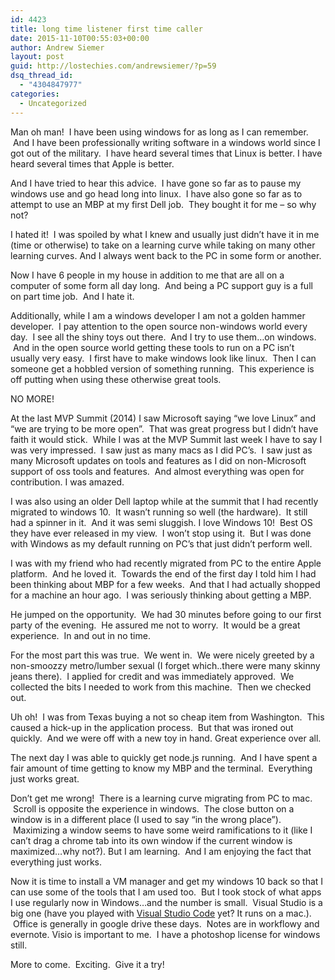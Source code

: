 ```yaml
---
id: 4423
title: long time listener first time caller
date: 2015-11-10T00:55:03+00:00
author: Andrew Siemer
layout: post
guid: http://lostechies.com/andrewsiemer/?p=59
dsq_thread_id:
  - "4304847977"
categories:
  - Uncategorized
---
```

Man oh man!  I have been using windows for as long as I can remember.  And I have been professionally writing software in a windows world since I got out of the military.  I have heard several times that Linux is better. I have heard several times that Apple is better.

And I have tried to hear this advice.  I have gone so far as to pause my windows use and go head long into linux.  I have also gone so far as to attempt to use an MBP at my first Dell job.  They bought it for me &#8211; so why not?

I hated it!  I was spoiled by what I knew and usually just didn&#8217;t have it in me (time or otherwise) to take on a learning curve while taking on many other learning curves. And I always went back to the PC in some form or another.

Now I have 6 people in my house in addition to me that are all on a computer of some form all day long.  And being a PC support guy is a full on part time job.  And I hate it.

Additionally, while I am a windows developer I am not a golden hammer developer.  I pay attention to the open source non-windows world every day.  I see all the shiny toys out there.  And I try to use them&#8230;on windows.  And in the open source world getting these tools to run on a PC isn&#8217;t usually very easy.  I first have to make windows look like linux.  Then I can someone get a hobbled version of something running.  This experience is off putting when using these otherwise great tools.

NO MORE!

At the last MVP Summit (2014) I saw Microsoft saying &#8220;we love Linux&#8221; and &#8220;we are trying to be more open&#8221;.  That was great progress but I didn&#8217;t have faith it would stick.  While I was at the MVP Summit last week I have to say I was very impressed.  I saw just as many macs as I did PC&#8217;s.  I saw just as many Microsoft updates on tools and features as I did on non-Microsoft support of oss tools and features.  And almost everything was open for contribution. I was amazed.

I was also using an older Dell laptop while at the summit that I had recently migrated to windows 10.  It wasn&#8217;t running so well (the hardware).  It still had a spinner in it.  And it was semi sluggish. I love Windows 10!  Best OS they have ever released in my view.  I won&#8217;t stop using it.  But I was done with Windows as my default running on PC&#8217;s that just didn&#8217;t perform well.

I was with my friend who had recently migrated from PC to the entire Apple platform.  And he loved it.  Towards the end of the first day I told him I had been thinking about MBP for a few weeks.  And that I had actually shopped for a machine an hour ago.  I was seriously thinking about getting a MBP.

He jumped on the opportunity.  We had 30 minutes before going to our first party of the evening.  He assured me not to worry.  It would be a great experience.  In and out in no time.

For the most part this was true.  We went in.  We were nicely greeted by a non-smoozzy metro/lumber sexual (I forget which..there were many skinny jeans there).  I applied for credit and was immediately approved.  We collected the bits I needed to work from this machine.  Then we checked out.

Uh oh!  I was from Texas buying a not so cheap item from Washington.  This caused a hick-up in the application process.  But that was ironed out quickly.  And we were off with a new toy in hand. Great experience over all.

The next day I was able to quickly get node.js running.  And I have spent a fair amount of time getting to know my MBP and the terminal.  Everything just works great.

Don&#8217;t get me wrong!  There is a learning curve migrating from PC to mac.  Scroll is opposite the experience in windows.  The close button on a window is in a different place (I used to say &#8220;in the wrong place&#8221;).  Maximizing a window seems to have some weird ramifications to it (like I can&#8217;t drag a chrome tab into its own window if the current window is maximized&#8230;why not?). But I am learning.  And I am enjoying the fact that everything just works.

Now it is time to install a VM manager and get my windows 10 back so that I can use some of the tools that I am used too.  But I took stock of what apps I use regularly now in Windows&#8230;and the number is small.  Visual Studio is a big one (have you played with [Visual Studio Code](https://code.visualstudio.com/) yet? It runs on a mac.).  Office is generally in google drive these days.  Notes are in workflowy and evernote. Visio is important to me.  I have a photoshop license for windows still.

More to come.  Exciting.  Give it a try!